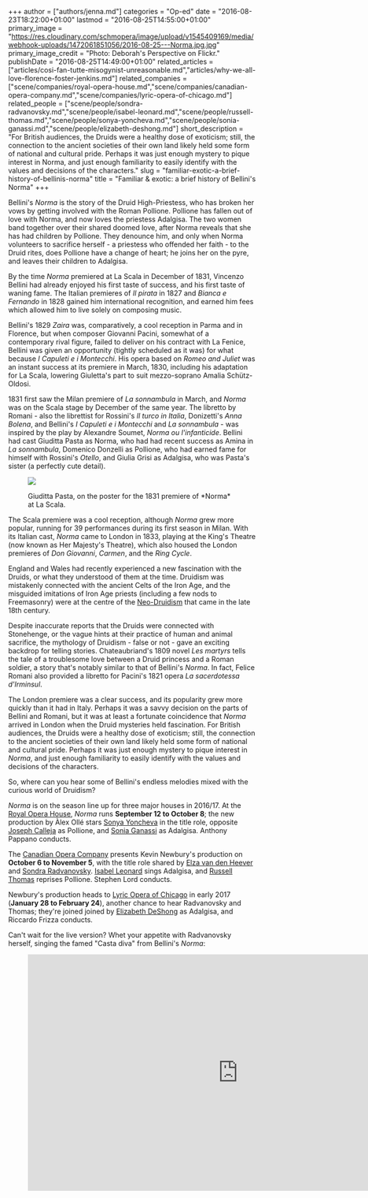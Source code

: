 +++
author = ["authors/jenna.md"]
categories = "Op-ed"
date = "2016-08-23T18:22:00+01:00"
lastmod = "2016-08-25T14:55:00+01:00"
primary_image = "https://res.cloudinary.com/schmopera/image/upload/v1545409169/media/webhook-uploads/1472061851056/2016-08-25---Norma.jpg.jpg"
primary_image_credit = "Photo: Deborah's Perspective on Flickr."
publishDate = "2016-08-25T14:49:00+01:00"
related_articles = ["articles/cosi-fan-tutte-misogynist-unreasonable.md","articles/why-we-all-love-florence-foster-jenkins.md"]
related_companies = ["scene/companies/royal-opera-house.md","scene/companies/canadian-opera-company.md","scene/companies/lyric-opera-of-chicago.md"]
related_people = ["scene/people/sondra-radvanovsky.md","scene/people/isabel-leonard.md","scene/people/russell-thomas.md","scene/people/sonya-yoncheva.md","scene/people/sonia-ganassi.md","scene/people/elizabeth-deshong.md"]
short_description = "For British audiences, the Druids were a healthy dose of exoticism; still, the connection to the ancient societies of their own land likely held some form of national and cultural pride. Perhaps it was just enough mystery to pique interest in Norma, and just enough familiarity to easily identify with the values and decisions of the characters."
slug = "familiar-exotic-a-brief-history-of-bellinis-norma"
title = "Familiar &amp; exotic: a brief history of Bellini&#039;s Norma"
+++

Bellini's *Norma* is the story of the Druid High-Priestess, who has broken her vows by getting involved with the Roman Pollione. Pollione has fallen out of love with Norma, and now loves the priestess Adalgisa. The two women band together over their shared doomed love, after Norma reveals that she has had children by Pollione. They denounce him, and only when Norma volunteers to sacrifice herself - a priestess who offended her faith - to the Druid rites, does Pollione have a change of heart; he joins her on the pyre, and leaves their children to Adalgisa.

By the time *Norma* premiered at La Scala in December of 1831, Vincenzo Bellini had already enjoyed his first taste of success, and his first taste of waning fame. The Italian premieres of *Il pirata* in 1827 and *Bianca e Fernando* in 1828 gained him international recognition, and earned him fees which allowed him to live solely on composing music. 

Bellini's 1829 *Zaira* was, comparatively, a cool reception in Parma and in Florence, but when composer Giovanni Pacini, somewhat of a contemporary rival figure, failed to deliver on his contract with La Fenice, Bellini was given an opportunity (tightly scheduled as it was) for what because *I Capuleti e i Montecchi*. His opera based on *Romeo and Juliet* was an instant success at its premiere in March, 1830, including his adaptation for La Scala, lowering Giuletta's part to suit mezzo-soprano Amalia Schütz-Oldosi.

1831 first saw the Milan premiere of *La sonnambula* in March, and *Norma* was on the Scala stage by December of the same year. The libretto by Romani - also the librettist for Rossini's *Il turco in Italia*, Donizetti's *Anna Bolena*, and Bellini's *I Capuleti e i Montecchi* and *La sonnambula* - was inspired by the play by Alexandre Soumet, *Norma ou l'infanticide*. Bellini had cast Giuditta Pasta as Norma, who had had recent success as Amina in *La sonnambula*, Domenico Donzelli as Pollione, who had earned fame for himself with Rossini's *Otello*, and Giulia Grisi as Adalgisa, who was Pasta's sister (a perfectly cute detail).

<figure data-type="image">

![](https://res.cloudinary.com/schmopera/image/upload/v1545409169/media/webhook-uploads/1472132122183/2016-08-26---Giuditta-Pasta.jpg.jpg)
<figcaption>Giuditta Pasta, on the poster for the 1831 premiere of *Norma* at La Scala.</figcaption>
</figure>

The Scala premiere was a cool reception, although *Norma* grew more popular, running for 39 performances during its first season in Milan. With its Italian cast, *Norma* came to London in 1833, playing at the King's Theatre (now known as Her Majesty's Theatre), which also housed the London premieres of *Don Giovanni*, *Carmen*, and the *Ring Cycle*.

England and Wales had recently experienced a new fascination with the Druids, or what they understood of them at the time. Druidism was mistakenly connected with the ancient Celts of the Iron Age, and the misguided imitations of Iron Age priests (including a few nods to Freemasonry) were at the centre of the [Neo-Druidism](https://en.wikipedia.org/wiki/Neo-Druidism) that came in the late 18th century.

Despite inaccurate reports that the Druids were connected with Stonehenge, or the vague hints at their practice of human and animal sacrifice, the mythology of Druidism - false or not - gave an exciting backdrop for telling stories. Chateaubriand's 1809 novel *Les martyrs* tells the tale of a troublesome love between a Druid princess and a Roman soldier, a story that's notably similar to that of Bellini's *Norma*. In fact, Felice Romani also provided a libretto for Pacini's 1821 opera *La sacerdotessa d'Irminsul*.

The London premiere was a clear success, and its popularity grew more quickly than it had in Italy. Perhaps it was a savvy decision on the parts of Bellini and Romani, but it was at least a fortunate coincidence that *Norma* arrived in London when the Druid mysteries held fascination. For British audiences, the Druids were a healthy dose of exoticism; still, the connection to the ancient societies of their own land likely held some form of national and cultural pride. Perhaps it was just enough mystery to pique interest in *Norma*, and just enough familiarity to easily identify with the values and decisions of the characters.

So, where can you hear some of Bellini's endless melodies mixed with the curious world of Druidism?

*Norma* is on the season line up for three major houses in 2016/17. At the [Royal Opera House](http://www.roh.org.uk/productions/norma-by-alex-olle), *Norma* runs **September 12 to October 8**; the new production by Àlex Ollé stars [Sonya Yoncheva](/scene/people/sonya-yoncheva/) in the title role, opposite [Joseph Calleja](/scene/people/joseph-calleja/) as Pollione, and [Sonia Ganassi](/scene/people/sonia-ganassi/) as Adalgisa. Anthony Pappano conducts.

The [Canadian Opera Company](http://www.coc.ca/PerformancesAndTickets/1617Season/Norma.aspx) presents Kevin Newbury's production on **October 6 to November 5**, with the title role shared by [Elza van den Heever](/scene/people/elza-van-den-heever/) and [Sondra Radvanovsky](/scene/people/sondra-radvanovsky/). [Isabel Leonard](/scene/people/isabel-leonard/) sings Adalgisa, and [Russell Thomas](/scene/people/russell-thomas/) reprises Pollione. Stephen Lord conducts.

Newbury's production heads to [Lyric Opera of Chicago](https://www.lyricopera.org/concertstickets/calendar/2016-2017/productions/lyricopera/norma) in early 2017 (**January 28 to February 24**), another chance to hear Radvanovsky and Thomas; they're joined joined by [Elizabeth DeShong](/talking-with-singers-elizabeth-deshong/) as Adalgisa, and Riccardo Frizza conducts.

Can't wait for the live version? Whet your appetite with Radvanovsky herself, singing the famed "Casta diva" from Bellini's *Norma*:

<figure data-type="video">
<iframe width="854" height="480" src="https://www.youtube.com/embed/xbsK93x9Xzg" frameborder="0" allowfullscreen></iframe>
</figure>
